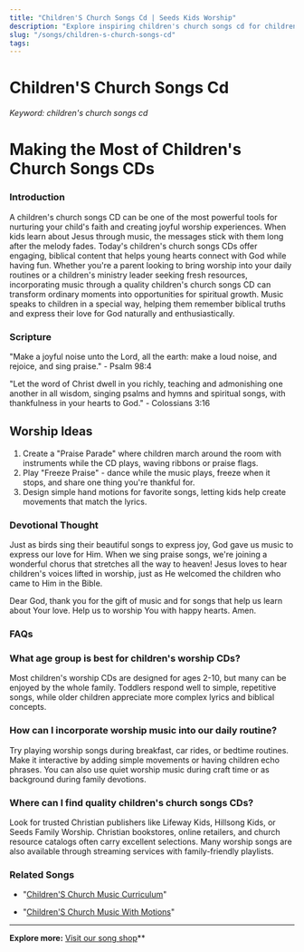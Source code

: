 ```yaml
---
title: "Children'S Church Songs Cd | Seeds Kids Worship"
description: "Explore inspiring children's church songs cd for children's worship and faith development. Biblical music resources for families and ministry."
slug: "/songs/children-s-church-songs-cd"
tags:
---
```


# Children'S Church Songs Cd

_Keyword: children's church songs cd_

# Making the Most of Children's Church Songs CDs

### Introduction
A children's church songs CD can be one of the most powerful tools for nurturing your child's faith and creating joyful worship experiences. When kids learn about Jesus through music, the messages stick with them long after the melody fades. Today's children's church songs CDs offer engaging, biblical content that helps young hearts connect with God while having fun. Whether you're a parent looking to bring worship into your daily routines or a children's ministry leader seeking fresh resources, incorporating music through a quality children's church songs CD can transform ordinary moments into opportunities for spiritual growth. Music speaks to children in a special way, helping them remember biblical truths and express their love for God naturally and enthusiastically.

### Scripture
"Make a joyful noise unto the Lord, all the earth: make a loud noise, and rejoice, and sing praise." - Psalm 98:4

"Let the word of Christ dwell in you richly, teaching and admonishing one another in all wisdom, singing psalms and hymns and spiritual songs, with thankfulness in your hearts to God." - Colossians 3:16

## Worship Ideas
1. Create a "Praise Parade" where children march around the room with instruments while the CD plays, waving ribbons or praise flags.
2. Play "Freeze Praise" - dance while the music plays, freeze when it stops, and share one thing you're thankful for.
3. Design simple hand motions for favorite songs, letting kids help create movements that match the lyrics.

### Devotional Thought
Just as birds sing their beautiful songs to express joy, God gave us music to express our love for Him. When we sing praise songs, we're joining a wonderful chorus that stretches all the way to heaven! Jesus loves to hear children's voices lifted in worship, just as He welcomed the children who came to Him in the Bible.

Dear God, thank you for the gift of music and for songs that help us learn about Your love. Help us to worship You with happy hearts. Amen.

### FAQs

### What age group is best for children's worship CDs?
Most children's worship CDs are designed for ages 2-10, but many can be enjoyed by the whole family. Toddlers respond well to simple, repetitive songs, while older children appreciate more complex lyrics and biblical concepts.

### How can I incorporate worship music into our daily routine?
Try playing worship songs during breakfast, car rides, or bedtime routines. Make it interactive by adding simple movements or having children echo phrases. You can also use quiet worship music during craft time or as background during family devotions.

### Where can I find quality children's church songs CDs?
Look for trusted Christian publishers like Lifeway Kids, Hillsong Kids, or Seeds Family Worship. Christian bookstores, online retailers, and church resource catalogs often carry excellent selections. Many worship songs are also available through streaming services with family-friendly playlists.

### Related Songs

- "[Children'S Church Music Curriculum](/songs/children-s-church-music-curriculum/)"

- "[Children'S Church Music With Motions](/songs/children-s-church-music-with-motions/)"

---

**Explore more:** [Visit our song shop](https://seedskidsworship.com/shop)**

<!-- Schema Markup -->
<script type="application/ld+json">
{
  "@context": "https://schema.org",
  "@type": "MusicRecording",
  "name": "Children'S Church Songs Cd",
  "byArtist": {
    "@type": "MusicGroup",
    "name": "Seeds Kids Worship"
  },
  "isFamilyFriendly": true,
  "url": "https://seedskidsworship.com/songs/children-s-church-songs-cd/"
}
</script>
